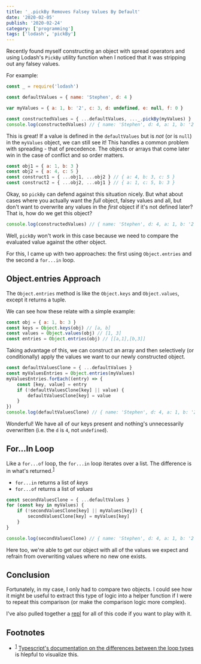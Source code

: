 ```yaml
---
title: '_.pickBy Removes Falsey Values By Default'
date: '2020-02-05'
publish: '2020-02-24'
category: ['programming']
tags: ['lodash', 'pickBy']
---
```


Recently found myself constructing an object with spread operators and using Lodash's `PickBy` utility function when I noticed that it was stripping out any falsey values.

For example:

```javascript
const _ = require('lodash')

const defaultValues = { name: 'Stephen', d: 4 }

var myValues = { a: 1, b: '2', c: 3, d: undefined, e: null, f: 0 }

const constructedValues = { ...defaultValues, ..._.pickBy(myValues) }
console.log(constructedValues) // { name: 'Stephen', d: 4, a: 1, b: '2', c: 3 }
```

This is great! If a value is defined in the `defaultValues` but is _not_ (or is `null`) in the `myValues` object, we can still see it! This handles a common problem with spreading - that of precedence. The objects or arrays that come later win in the case of conflict and so order matters.

```javascript
const obj1 = { a: 1, b: 3 }
const obj2 = { a: 4, c: 5 }
const construct1 = { ...obj1, ...obj2 } // { a: 4, b: 3, c: 5 }
const construct2 = { ...obj2, ...obj1 } // { a: 1, c: 5, b: 3 }
```

Okay, so `pickBy` can defend against this situation nicely. But what about cases where you actually want the _full_ object, falsey values and all, but don't want to overwrite any values in the _first_ object if it's not defined later? That is, how do we get this object?

```javascript
console.log(constructedValues) // { name: 'Stephen', d: 4, a: 1, b: '2', c: 3, e: null, f: 0}
```

Well, `pickBy` won't work in this case because we need to compare the evaluated value against the other object.

For this, I came up with two approaches: the first using `Object.entries` and the second a `for...in` loop.

## Object.entries Approach

The `Object.entries` method is like the `Object.keys` and `Object.values`, except it returns a tuple.

We can see how these relate with a simple example:

```javascript
const obj = { a: 1, b: 3 }
const keys = Object.keys(obj) // [a, b]
const values = Object.values(obj) // [1, 3]
const entries = Object.entries(obj) // [[a,1],[b,3]]
```

Taking advantage of this, we can construct an array and then selectively (or conditionally) apply the values we want to our newly constructed object.

```javascript
const defaultValuesClone = { ...defaultValues }
const myValuesEntries = Object.entries(myValues)
myValuesEntries.forEach((entry) => {
    const [key, value] = entry
    if (!defaultValuesClone[key] || value) {
        defaultValuesClone[key] = value
    }
})
console.log(defaultValuesClone) // { name: 'Stephen', d: 4, a: 1, b: '2', c: 3, e: null, f: 0 }
```

Wonderful! We have all of our keys present and nothing's unnecessarily overwritten (i.e. the `d` is `4`, not `undefined`).

## For...In Loop

Like a `for...of` loop, the `for...in` loop iterates over a list. The difference is in what's returned.<sup>[1](#footnotes)</sup><a id="fn1"></a>

-   `for...in` returns a list of _keys_
-   `for...of` returns a list of _values_

```javascript
const secondValuesClone = { ...defaultValues }
for (const key in myValues) {
    if (!secondValuesClone[key] || myValues[key]) {
        secondValuesClone[key] = myValues[key]
    }
}

console.log(secondValuesClone) // { name: 'Stephen', d: 4, a: 1, b: '2', c: 3, e: null, f: 0 }
```

Here too, we're able to get our object with all of the values we expect and refrain from overwriting values where no new one exists.

## Conclusion

Fortunately, in my case, I only had to compare two objects. I could see how it might be useful to extract this type of logic into a helper function if I were to repeat this comparison (or make the comparison logic more complex).

I've also pulled together a [repl](https://repl.it/@stephencweiss/lodash-pickby-default) for all of this code if you want to play with it.

## Footnotes

-   <sup>[1](#fn1)</sup> [Typescript's documentation on the differences between the loop types](https://www.typescriptlang.org/docs/handbook/iterators-and-generators.html#forof-vs-forin-statements) is hlepful to visualize this.
